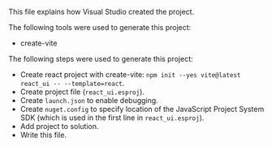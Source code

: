 This file explains how Visual Studio created the project.

The following tools were used to generate this project:
- create-vite

The following steps were used to generate this project:
- Create react project with create-vite: `npm init --yes vite@latest react_ui -- --template=react`.
- Create project file (`react_ui.esproj`).
- Create `launch.json` to enable debugging.
- Create `nuget.config` to specify location of the JavaScript Project System SDK (which is used in the first line in `react_ui.esproj`).
- Add project to solution.
- Write this file.
